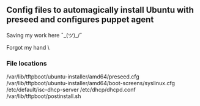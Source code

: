 ## Config files to automagically install Ubuntu with preseed and configures puppet agent

Saving my work here ¯\_(ツ)_/¯

Forgot my hand \


### File locations

/var/lib/tftpboot/ubuntu-installer/amd64/preseed.cfg
/var/lib/tftpboot/ubuntu-installer/amd64/boot-screens/syslinux.cfg
/etc/default/isc-dhcp-server
/etc/dhcp/dhcpd.conf
/var/lib/tftpboot/postinstall.sh
